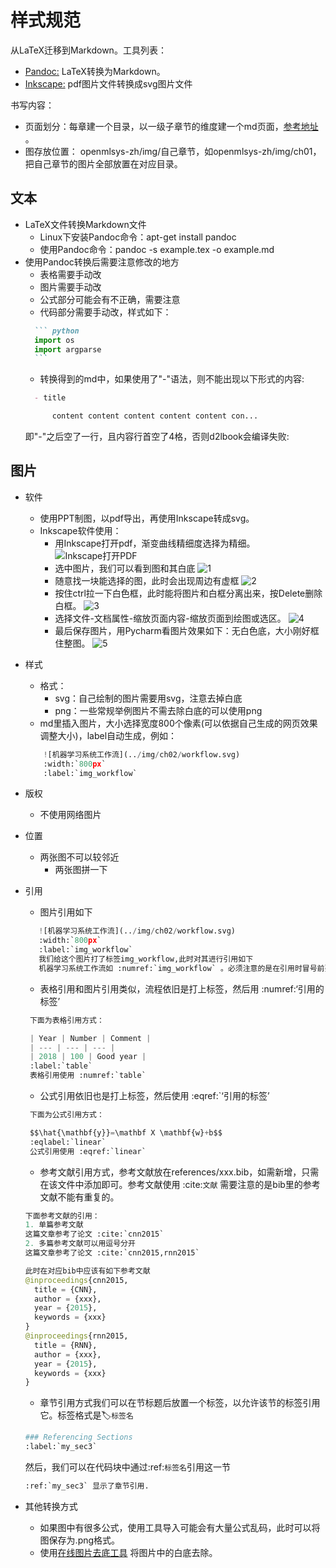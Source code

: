 # 样式规范
从LaTeX迁移到Markdown。工具列表：
* [Pandoc:](https://pandoc.org/getting-started.html) LaTeX转换为Markdown。
* [Inkscape:](https://inkscape.org/release/inkscape-1.1.1/) pdf图片文件转换成svg图片文件

书写内容：
* 页面划分：每章建一个目录，以一级子章节的维度建一个md页面，[参考地址](https://github.com/openmlsys/openmlsys-zh/tree/master/chapter_programming_interface) 。
* 图存放位置： openmlsys-zh/img/自己章节，如openmlsys-zh/img/ch01，把自己章节的图片全部放置在对应目录。

## 文本

* LaTeX文件转换Markdown文件
    * Linux下安装Pandoc命令：apt-get install pandoc
    * 使用Pandoc命令：pandoc -s example.tex -o example.md
* 使用Pandoc转换后需要注意修改的地方
    * 表格需要手动改
    * 图片需要手动改
    * 公式部分可能会有不正确，需要注意
    * 代码部分需要手动改，样式如下：
    ```markdown
      ``` python
      import os
      import argparse
      ```
    ```
    * 转换得到的md中，如果使用了"-"语法，则不能出现以下形式的内容:
    ```markdown
      - title
  
          content content content content content con...
    ```
    即"-"之后空了一行，且内容行首空了4格，否则d2lbook会编译失败:
  
## 图片

* 软件
    * 使用PPT制图，以pdf导出，再使用Inkscape转成svg。
    * Inkscape软件使用：
        * 用Inkscape打开pdf，渐变曲线精细度选择为精细。
        ![Inkscape打开PDF](../img/guide/step1.png)
        * 选中图片，我们可以看到图和其白底
        ![1](../img/guide/step2.png)
        * 随意找一块能选择的图，此时会出现周边有虚框
        ![2](../img/guide/step3.png)
        * 按住ctrl拉一下白色框，此时能将图片和白框分离出来，按Delete删除白框。
        ![3](../img/guide/step4.png)
        * 选择文件-文档属性-缩放页面内容-缩放页面到绘图或选区。
        ![4](../img/guide/step5.png)
        * 最后保存图片，用Pycharm看图片效果如下：无白色底，大小刚好框住整图。
        ![5](../img/guide/step6.png)
        
* 样式
    * 格式：
        * svg：自己绘制的图片需要用svg，注意去掉白底
        * png：一些常规举例图片不需去除白底的可以使用png
    * md里插入图片，大小选择宽度800个像素(可以依据自己生成的网页效果调整大小)，label自动生成，例如：
    ```python
        ![机器学习系统工作流](../img/ch02/workflow.svg)
        :width:`800px`
        :label:`img_workflow`
    ```
  
* 版权
    * 不使用网络图片
* 位置
    * 两张图不可以较邻近
        * 两张图拼一下
* 引用
    * 图片引用如下
     ```python
        ![机器学习系统工作流](../img/ch02/workflow.svg)
        :width:`800px`
        :label:`img_workflow`
        我们给这个图片打了标签img_workflow,此时对其进行引用如下
        机器学习系统工作流如 :numref:`img_workflow` 。必须注意的是在引用时冒号前要空有一个字符距离。
    ```
   * 表格引用和图片引用类似，流程依旧是打上标签，然后用 :numref:‘引用的标签’
   ```python
    下面为表格引用方式：
  
    | Year | Number | Comment |
    | --- | --- | --- |
    | 2018 | 100 | Good year |
    :label:`table`
    表格引用使用 :numref:`table`
   ```
   * 公式引用依旧也是打上标签，然后使用 :eqref:`‘引用的标签’
   ```python
    下面为公式引用方式：
  
    $$\hat{\mathbf{y}}=\mathbf X \mathbf{w}+b$$
    :eqlabel:`linear`
    公式引用使用 :eqref:`linear`
   ```
  * 参考文献引用方式，参考文献放在references/xxx.bib，如需新增，只需在该文件中添加即可。参考文献使用 :cite:`文献`
    需要注意的是bib里的参考文献不能有重复的。
  ```python
  下面参考文献的引用：
  1. 单篇参考文献
  这篇文章参考了论文 :cite:`cnn2015`
  2. 多篇参考文献可以用逗号分开
  这篇文章参考了论文 :cite:`cnn2015,rnn2015`
  
  此时在对应bib中应该有如下参考文献
  @inproceedings{cnn2015,
	title = {CNN},
	author = {xxx},
	year = {2015},
	keywords = {xxx}
  }
  @inproceedings{rnn2015,
	title = {RNN},
	author = {xxx},
	year = {2015},
	keywords = {xxx}
  }
  ```
  * 章节引用方式我们可以在节标题后放置一个标签，以允许该节的标签引用它。标签格式是:label:`标签名`
  ```python
  ### Referencing Sections
  :label:`my_sec3`
  ```
  然后，我们可以在代码块中通过:ref:`标签名`引用这一节
  ```python
  :ref:`my_sec3` 显示了章节引用.
  ```
  
* 其他转换方式
    * 如果图中有很多公式，使用工具导入可能会有大量公式乱码，此时可以将图保存为.png格式。
    * 使用[在线图片去底工具](https://www.aigei.com/bgremover/) 将图片中的白底去除。
 
    
    

